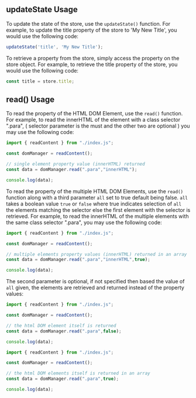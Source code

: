 ## updateState Usage

To update the state of the store, use the `updateState()` function. For example, to update the title property of the store to 'My New Title', you would use the following code:

```javascript
updateState('title', 'My New Title');
```

To retrieve a property from the store, simply access the property on the store object. For example, to retrieve the title property of the store, you would use the following code:

```javascript
const title = store.title;
```

## read() Usage

To read the property of the HTML DOM Element, use the `read()` function. For example, to read the innerHTML of the element with a class selector ".para", ( selector parameter is the must and the other two are optional ) you may use the following code:

```javascript
import { readContent } from "./index.js";

const domManager = readContent();

// single element property value (innerHTML) returned 
const data = domManager.read(".para","innerHTML");

console.log(data);
```

To read the property of the multiple HTML DOM Elements, use the `read()` function along with a third parameter `all` set to true default being false. `all` takes a boolean value `true` or `false` where true indicates selection of `all` the elements matching the selector else the first element with the selector is retrieved. For example, to read the innerHTML of the multiple elements with the same class selector ".para", you may use the following code:

```javascript
import { readContent } from "./index.js";

const domManager = readContent();

// multiple elements property values (innerHTML) returned in an array
const data = domManager.read(".para","innerHTML",true);

console.log(data);
```

The second parameter is optional, if not specified then based the value of `all` given, the elements are retrieved and returned instead of the property values:

```javascript
import { readContent } from "./index.js";

const domManager = readContent();

// the html DOM element itself is returned
const data = domManager.read(".para",false);

console.log(data);
```

```javascript
import { readContent } from "./index.js";

const domManager = readContent();

// the html DOM elements itself is returned in an array
const data = domManager.read(".para",true);

console.log(data);
```
